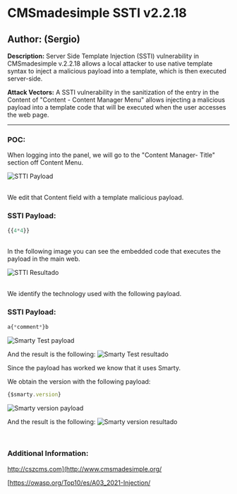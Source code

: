 # CMSmadesimple SSTI v2.2.18

## Author: (Sergio)

**Description:** Server Side Template Injection (SSTI) vulnerability in CMSmadesimple v.2.2.18 allows a local attacker to use native template syntax to inject a malicious payload into a template, which is then executed server-side.

**Attack Vectors:** A SSTI vulnerability in the sanitization of the entry in the Content of "Content - Content Manager Menu" allows injecting  a malicious payload into a template code that will be executed when the user accesses the web page.

---

### POC:


When logging into the panel, we will go to the "Content Manager- Title" section off Content Menu.

![STTI Payload](https://github.com/sromanhu/CMSmadesimple-SSTI--Content/assets/87250597/dd0af2bd-950a-4ae9-a77b-f82e02c7430d)



<br>
We edit that Content field with a template malicious payload.


### SSTI Payload:

```js
{{4*4}}
```

<br>
In the following image you can see the embedded code that executes the payload in the main web.

![STTI Resultado](https://github.com/sromanhu/CMSmadesimple-SSTI--Content/assets/87250597/793939bd-78bb-4df0-bdf9-fd3c772339e2)



<br>
We identify the technology used with the following payload.


### SSTI Payload:

```js
a{*comment*}b
```

![Smarty Test payload](https://github.com/sromanhu/CMSmadesimple-SSTI--Content/assets/87250597/8fefaeef-8155-488b-8a00-de3cef8b9229)


And the result is the following:
![Smarty Test resultado](https://github.com/sromanhu/CMSmadesimple-SSTI--Content/assets/87250597/ca8a0e0e-6fc6-4fd4-9bb9-ab56a0ebc7d2)


Since the payload has worked we know that it uses Smarty.

We obtain the version with the following payload:
```js
{$smarty.version}
```

![Smarty version payload](https://github.com/sromanhu/CMSmadesimple-SSTI--Content/assets/87250597/94684fa5-bfdd-4da9-bc07-6eac9c2b6208)


And the result is the following:
![Smarty version resultado](https://github.com/sromanhu/CMSmadesimple-SSTI--Content/assets/87250597/f44e2a4a-26a3-4b18-afaf-1a4d774cfc81)


</br>

### Additional Information:
http://cszcms.com](http://www.cmsmadesimple.org/

[https://owasp.org/Top10/es/A03_2021-Injection/
